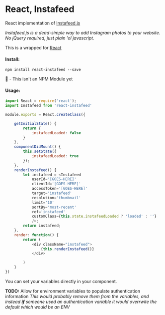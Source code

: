 # React, Instafeed
React implementation of [Instafeed.js](http://instafeedjs.com/)

_Instafeed.js is a dead-simple way to add Instagram photos to your website. No jQuery required, just plain 'ol javascript._

This is a wrapped for [React](https://facebook.github.io/react/)

#### Install:

```shell
npm install react-instafeed --save
```

:ghost: - This isn't an NPM Module yet

#### Usage:

```javascript
import React = require('react');
import Instafeed from 'react-instafeed'

module.exports = React.createClass({

	getInitialState() {
		return {
			instafeedLoaded: false
		}
	},
	componentDidMount() {
		this.setState({
			instafeedLoaded: true
		});
	},
	renderInstafeed() {
		let instafeed = <Instafeed
			userId='[GOES-HERE]'
			clientId='[GOES-HERE]'
			accessToken='[GOES-HERE]'
			target='instafeed'
			resolution='thumbnail'
			limit='10'
			sortBy='most-recent'
			ref='instafeed'
			customClass={this.state.instafeedLoaded ? 'loaded' : ''}
			/>;
		return instafeed;
	},
	render: function() {
		return (
			<div className="instafeed">
				{this.renderInstafeed()}
			</div>

		)
	}
})
```

You can set your variables directly in your component.

**TODO:** Allow for environment variables to populate authentication information
*This would probably remove them from the variables, and instead __if__ someone used an authentication variable it would overrwite the default which would be an ENV*

